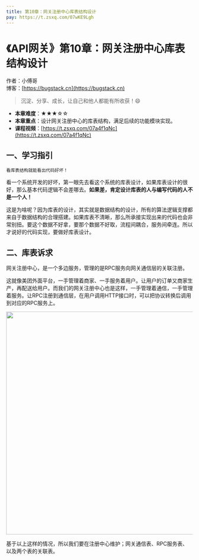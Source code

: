```yaml
---
title: 第10章：网关注册中心库表结构设计
pay: https://t.zsxq.com/07wKE9Lgh
---
```


# 《API网关》第10章：网关注册中心库表结构设计

作者：小傅哥
<br/>博客：[https://bugstack.cn](https://bugstack.cn)

>沉淀、分享、成长，让自己和他人都能有所收获！😄

- **本章难度**：★★★☆☆
- **本章重点**：设计网关注册中心的库表结构，满足后续的功能模块实现。
- **课程视频**：[https://t.zsxq.com/07a4f1qNc](https://t.zsxq.com/07a4f1qNc)

## 一、学习指引

`看库表结构就能看出代码好坏！`

看一个系统开发的好坏，第一眼先去看这个系统的库表设计，如果库表设计的很好，那么基本代码逻辑不会差哪去。**如果差，肯定设计库表的人与编写代码的人不是一个人！**

这是为啥呢？因为库表的设计，其实就是数据结构的设计，所有的算法逻辑支撑都来自于数据结构的合理搭建。如果库表不清晰，那么所承接实现出来的代码也会非常别扭。要这个数据不好拿，要那个数据不好取，流程间耦合，服务间牵连。所以才说好的代码实现，要做好库表设计。

## 二、库表诉求

网关注册中心，是一个多边服务，管理的是RPC服务向网关通信层的关联注册。

这就像美团外面平台，一手管理着商家、一手服务着用户。让用户的订单又商家生产，再配送给用户。而我们的网关注册中心也是这样，一手管理着通信，一手管理着服务。让RPC注册到通信层，在用户调用HTTP接口时，可以把协议转换后调用到对应的RPC服务上。

<div align="center">
    <img src="https://bugstack.cn/images/article/assembly/api-gateway/api-gateway-10-01.png?raw=true" width="600px">
</div>

基于以上这样的情况，所以我们要在注册中心维护；网关通信表、RPC服务表、以及两个表的关联表。

